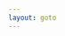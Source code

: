 ```yaml
---
layout: goto
---
```

<script>
    window.location.href = "{% link _posts/benghuai3/2018-7-15-benghuai3.md %}"
</script>